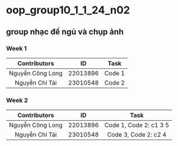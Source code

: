 # oop_group10_1_1_24_n02
## group nhạc để ngủ và chụp ảnh

### Week 1
| Contributors      | ID        | Task    | 
|:-----------------:|:---------:|:-------:|
| Nguyễn Công Long  | 22013896  | Code 1  | 
| Nguyễn Chí	Tài   | 23010548  | Code 2  | 

### Week 2
| Contributors      | ID        | Task    |  
|:-----------------:|:---------:|:-------:|
| Nguyễn Công Long  | 22013896  | Code 1, Code 2: c1 3 5 |
| Nguyễn Chí	Tài   | 23010548  | Code 3, Code 2: c2 4   |
